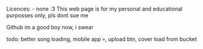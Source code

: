 Licences: - none :3
This web page is for my personal and educational purposses only, pls dont sue me

Github im a good boy now, i swear

todo: better song loading, mobile app 💀, upload btn, cover load from bucket

